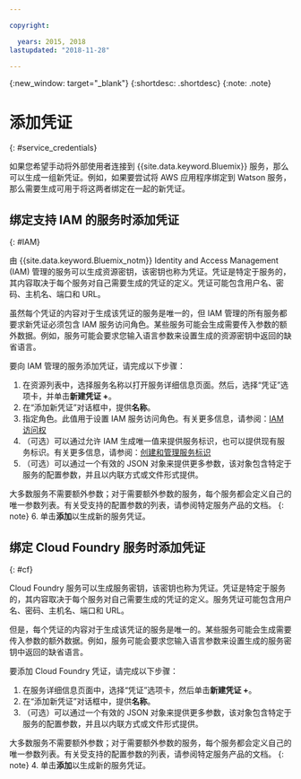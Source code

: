 ```yaml
---

copyright:

  years: 2015, 2018
lastupdated: "2018-11-28"

---
```


{:new_window: target="_blank"}
{:shortdesc: .shortdesc}
{:note: .note}


# 添加凭证
{: #service_credentials}

如果您希望手动将外部使用者连接到 {{site.data.keyword.Bluemix}} 服务，那么可以生成一组新凭证。例如，如果要尝试将 AWS 应用程序绑定到 Watson 服务，那么需要生成可用于将这两者绑定在一起的新凭证。

## 绑定支持 IAM 的服务时添加凭证
{: #IAM}

由 {{site.data.keyword.Bluemix_notm}} Identity and Access Management (IAM) 管理的服务可以生成资源密钥，该密钥也称为凭证。凭证是特定于服务的，其内容取决于每个服务对自己需要生成的凭证的定义。凭证可能包含用户名、密码、主机名、端口和 URL。

虽然每个凭证的内容对于生成该凭证的服务是唯一的，但 IAM 管理的所有服务都要求新凭证必须包含 IAM 服务访问角色。某些服务可能会生成需要传入参数的额外数据。例如，服务可能会要求您输入语言参数来设置生成的资源密钥中返回的缺省语言。

要向 IAM 管理的服务添加凭证，请完成以下步骤：

1. 在资源列表中，选择服务名称以打开服务详细信息页面。然后，选择“凭证”选项卡，并单击**新建凭证 +**。
2. 在“添加新凭证”对话框中，提供**名称**。
3. 指定角色。此值用于设置 IAM 服务访问角色。有关更多信息，请参阅：[IAM 访问权](/docs/iam/users_roles.html#userroles)
4. （可选）可以通过允许 IAM 生成唯一值来提供服务标识，也可以提供现有服务标识。有关更多信息，请参阅：[创建和管理服务标识](/docs/iam/serviceid.html#serviceids)
5. （可选）可以通过一个有效的 JSON 对象来提供更多参数，该对象包含特定于服务的配置参数，并且以内联方式或文件形式提供。

  大多数服务不需要额外参数；对于需要额外参数的服务，每个服务都会定义自己的唯一参数列表。有关受支持的配置参数的列表，请参阅特定服务产品的文档。
  {: note}
6. 单击**添加**以生成新的服务凭证。

## 绑定 Cloud Foundry 服务时添加凭证
{: #cf}

Cloud Foundry 服务可以生成服务密钥，该密钥也称为凭证。凭证是特定于服务的，其内容取决于每个服务对自己需要生成的凭证的定义。服务凭证可能包含用户名、密码、主机名、端口和 URL。

但是，每个凭证的内容对于生成该凭证的服务是唯一的。某些服务可能会生成需要传入参数的额外数据。例如，服务可能会要求您输入语言参数来设置生成的服务密钥中返回的缺省语言。

要添加 Cloud Foundry 凭证，请完成以下步骤：

1. 在服务详细信息页面中，选择“凭证”选项卡，然后单击**新建凭证 +**。
2. 在“添加新凭证”对话框中，提供**名称**。
3. （可选）可以通过一个有效的 JSON 对象来提供更多参数，该对象包含特定于服务的配置参数，并且以内联方式或文件形式提供。

  大多数服务不需要额外参数；对于需要额外参数的服务，每个服务都会定义自己的唯一参数列表。有关受支持的配置参数的列表，请参阅特定服务产品的文档。
  {: note}
4. 单击**添加**以生成新的服务凭证。

